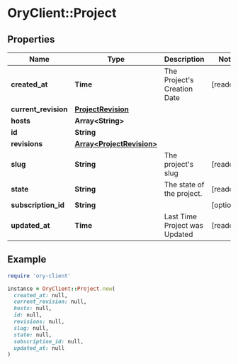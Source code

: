 # OryClient::Project

## Properties

| Name | Type | Description | Notes |
| ---- | ---- | ----------- | ----- |
| **created_at** | **Time** | The Project&#39;s Creation Date | [readonly] |
| **current_revision** | [**ProjectRevision**](ProjectRevision.md) |  |  |
| **hosts** | **Array&lt;String&gt;** |  |  |
| **id** | **String** |  |  |
| **revisions** | [**Array&lt;ProjectRevision&gt;**](ProjectRevision.md) |  |  |
| **slug** | **String** | The project&#39;s slug | [readonly] |
| **state** | **String** | The state of the project. | [readonly] |
| **subscription_id** | **String** |  | [optional] |
| **updated_at** | **Time** | Last Time Project was Updated | [readonly] |

## Example

```ruby
require 'ory-client'

instance = OryClient::Project.new(
  created_at: null,
  current_revision: null,
  hosts: null,
  id: null,
  revisions: null,
  slug: null,
  state: null,
  subscription_id: null,
  updated_at: null
)
```

